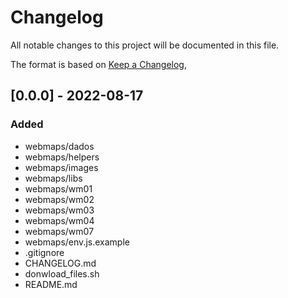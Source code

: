 # Changelog

All notable changes to this project will be documented in this file.

The format is based on [Keep a Changelog](https://keepachangelog.com/en/1.0.0/),

## [0.0.0] - 2022-08-17

### Added

* webmaps/dados
* webmaps/helpers
* webmaps/images
* webmaps/libs
* webmaps/wm01
* webmaps/wm02
* webmaps/wm03
* webmaps/wm04
* webmaps/wm07
* webmaps/env.js.example
* .gitignore
* CHANGELOG.md
* donwload_files.sh
* README.md
